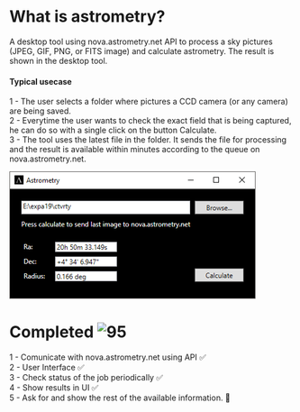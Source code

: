 # What is astrometry?
A desktop tool using nova.astrometry.net API to process a sky pictures (JPEG, GIF, PNG, or FITS image) and calculate astrometry. The result is shown in the desktop tool. 
#### Typical usecase 
 1 - The user selects a folder where pictures a CCD camera (or any camera) are being saved.</br>
 2 - Everytime the user wants to check the exact field that is being captured, he can do so with a single click on the button Calculate.</br>
 3 - The tool uses the latest file in the folder. It sends the file for processing and the result is available within minutes according to the queue on nova.astrometry.net.</br>

![User Interface](UI.png)

# Completed ![95](https://progress-bar.dev/95)</br>
 1 - Comunicate with nova.astrometry.net using API ✅</br>
 2 - User Interface ✅</br>
 3 - Check status of the job periodically ✅</br>
 4 - Show results in UI ✅</br>
 5 - Ask for and show the rest of the available information. 🔲</br>
